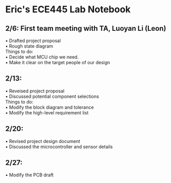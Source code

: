# Eric's ECE445 Lab Notebook

## 2/6: First team meeting with TA, Luoyan Li (Leon)
  •  Drafted project proposal <br>
  •  Rough state diagram <br>
  Things to do: <br>
  •  Decide what MCU chip we need. <br>
  •  Make it clear on the target people of our design <br>
  
## 2/13: 
  • Reveised project proposal <br>
  • Discussed potential component selections <br>
  Things to do: <br>
  • Modify the block diagram and tolerance <br> 
  • Modify the high-level requirement list <br>

## 2/20: 
  • Revised project design document <br>
  • Discussed the microcontroller and sensor details <br>
  
## 2/27: 
  • Modify the PCB draft <br>
